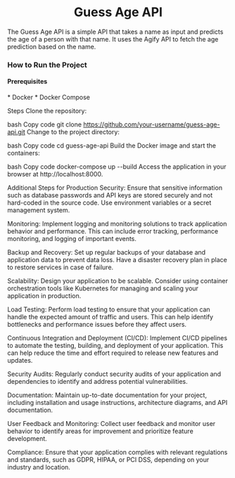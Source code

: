 
<h1 align="center">Guess Age API</h1>

The Guess Age API is a simple API that takes a name as input and predicts the age of a person with that name. It uses the Agify API to fetch the age prediction based on the name.

<h3>How to Run the Project</h3>

<h4>Prerequisites</h4>
* Docker
* Docker Compose


Steps
Clone the repository:

bash
Copy code
git clone https://github.com/your-username/guess-age-api.git
Change to the project directory:

bash
Copy code
cd guess-age-api
Build the Docker image and start the containers:

bash
Copy code
docker-compose up --build
Access the application in your browser at http://localhost:8000.

Additional Steps for Production
Security: Ensure that sensitive information such as database passwords and API keys are stored securely and not hard-coded in the source code. Use environment variables or a secret management system.

Monitoring: Implement logging and monitoring solutions to track application behavior and performance. This can include error tracking, performance monitoring, and logging of important events.

Backup and Recovery: Set up regular backups of your database and application data to prevent data loss. Have a disaster recovery plan in place to restore services in case of failure.

Scalability: Design your application to be scalable. Consider using container orchestration tools like Kubernetes for managing and scaling your application in production.

Load Testing: Perform load testing to ensure that your application can handle the expected amount of traffic and users. This can help identify bottlenecks and performance issues before they affect users.

Continuous Integration and Deployment (CI/CD): Implement CI/CD pipelines to automate the testing, building, and deployment of your application. This can help reduce the time and effort required to release new features and updates.

Security Audits: Regularly conduct security audits of your application and dependencies to identify and address potential vulnerabilities.

Documentation: Maintain up-to-date documentation for your project, including installation and usage instructions, architecture diagrams, and API documentation.

User Feedback and Monitoring: Collect user feedback and monitor user behavior to identify areas for improvement and prioritize feature development.

Compliance: Ensure that your application complies with relevant regulations and standards, such as GDPR, HIPAA, or PCI DSS, depending on your industry and location.
